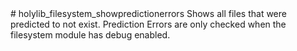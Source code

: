 <type name="holylib_filesystem_showpredictionerrors" category="" is="convar">
	<summary>
		# holylib_filesystem_showpredictionerrors
		Shows all files that were predicted to not exist.
		<note>
			Prediction Errors are only checked when the filesystem module has debug enabled.
		</note>
		<added version="0.5"></added>
	</summary>
</type>